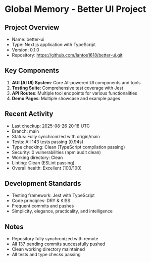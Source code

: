 # Global Memory - Better UI Project

## Project Overview
- Name: better-ui
- Type: Next.js application with TypeScript
- Version: 0.1.0
- Repository: https://github.com/lantos1618/better-ui.git

## Key Components
1. **AUI (AI UI) System**: Core AI-powered UI components and tools
2. **Testing Suite**: Comprehensive test coverage with Jest
3. **API Routes**: Multiple tool endpoints for various functionalities
4. **Demo Pages**: Multiple showcase and example pages

## Recent Activity
- Last checkup: 2025-08-26 20:18 UTC
- Branch: main  
- Status: Fully synchronized with origin/main
- Tests: All 143 tests passing (0.94s)
- Type checking: Clean (TypeScript compilation passing)
- Security: 0 vulnerabilities (npm audit clean)
- Working directory: Clean
- Linting: Clean (ESLint passing)
- Overall health: Excellent (100/100)

## Development Standards
- Testing framework: Jest with TypeScript
- Code principles: DRY & KISS
- Frequent commits and pushes
- Simplicity, elegance, practicality, and intelligence

## Notes
- Repository fully synchronized with remote
- All 137 pending commits successfully pushed
- Clean working directory maintained
- All tests and type checks passing